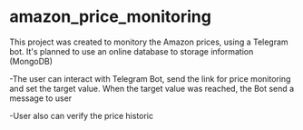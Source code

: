 # amazon_price_monitoring
This project was created to monitory the Amazon prices, using a Telegram bot. It's planned to use an online database to storage information (MongoDB)

-The user can interact with Telegram Bot, send the link for price monitoring and set the target value. When the target value was reached, the Bot send a message to user

-User also can verify the price historic